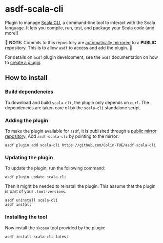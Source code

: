 # asdf-scala-cli

Plugin to manage [Scala CLI](https://github.com/VirtusLab/scala-cli), a command-line tool to interact with the Scala language. It lets you compile, run, test, and package your Scala code (and more!)

:rotating_light: **NOTE:** Commits to this repository are [automatically mirrored](https://docs.gitlab.com/ee/user/project/repository/mirror/) to a **PUBLIC** repository. This is to allow `asdf` to access and add the plugin. :rotating_light:

For details on `asdf` plugin development, see the `asdf` documentation on how to [create a plugin](https://asdf-vm.com/plugins/create.html).

## How to install

### Build dependencies

To download and build `scala-cli`, the plugin only depends on `curl`. The dependencies are taken care of by the `scala-cli` standalone script.

### Adding the plugin

To make the plugin available for `asdf`, it is published through a [public mirror repository](https://github.com/Colin-TUE/asdf-scala-cli). Add `asdf-scala-cli` by pointing to the mirror:

```shell
asdf plugin add scala-cli https://github.com/Colin-TUE/asdf-scala-cli
```

### Updating the plugin

To update the plugin, run the following command:

```shell
asdf plugin update scala-cli
```

Then it might be needed to reinstall the plugin.
This assume that the plugin is part of your `.tool-versions`.

```shell
asdf uninstall scala-cli
asdf install
```

### Installing the tool

Now install the `skopeo` tool provided by the plugin:

```shell
asdf install scala-cli latest
```

